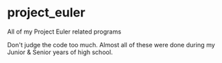 project_euler
=============

All of my Project Euler related programs

Don't judge the code too much. Almost all of these were done during my Junior & Senior years of high school.
